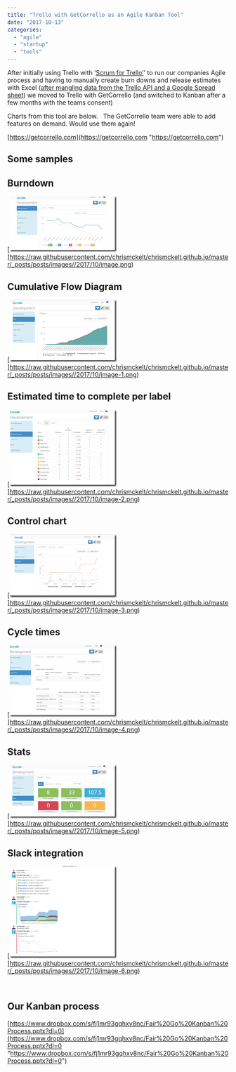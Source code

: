 ```yaml
---
title: "Trello with GetCorrello as an Agile Kanban Tool"
date: "2017-10-13"
categories: 
  - "agile"
  - "startup"
  - "tools"
---
```


After initially using Trello with ‘[Scrum for Trello’](http://scrumfortrello.com)' to run our companies Agile process and having to manually create burn downs and release estimates with Excel ([after mangling data from the Trello API and a Google Spread sheet](https://gist.github.com/chrismckelt/a8a7fb7cbf768e1423eb5da15070daa7)) we moved to Trello with GetCorrello (and switched to Kanban after a few months with the teams consent)

Charts from this tool are below.   The GetCorrello team were able to add features on demand. Would use them again!

[https://getcorrello.com](https://getcorrello.com "https://getcorrello.com")

## Some samples

## Burndown

[![image](images/image_thumb.png "image")]https://raw.githubusercontent.com/chrismckelt/chrismckelt.github.io/master/_posts/posts/images//2017/10/image.png)

## Cumulative Flow Diagram

[![image](images/image_thumb-1.png "image")]https://raw.githubusercontent.com/chrismckelt/chrismckelt.github.io/master/_posts/posts/images//2017/10/image-1.png)

## Estimated time to complete per label

[![image](images/image_thumb-2.png "image")]https://raw.githubusercontent.com/chrismckelt/chrismckelt.github.io/master/_posts/posts/images//2017/10/image-2.png)

## Control chart

[![image](images/image_thumb-3.png "image")]https://raw.githubusercontent.com/chrismckelt/chrismckelt.github.io/master/_posts/posts/images//2017/10/image-3.png)

## Cycle times

[![image](images/image_thumb-4.png "image")]https://raw.githubusercontent.com/chrismckelt/chrismckelt.github.io/master/_posts/posts/images//2017/10/image-4.png)

## Stats

[![image](images/image_thumb-5.png "image")]https://raw.githubusercontent.com/chrismckelt/chrismckelt.github.io/master/_posts/posts/images//2017/10/image-5.png)

## Slack integration

[![image](images/image_thumb-6.png "image")]https://raw.githubusercontent.com/chrismckelt/chrismckelt.github.io/master/_posts/posts/images//2017/10/image-6.png)

 

## Our Kanban process

[https://www.dropbox.com/s/fj1mr93gqhxv8nc/Fair%20Go%20Kanban%20Process.pptx?dl=0](https://www.dropbox.com/s/fj1mr93gqhxv8nc/Fair%20Go%20Kanban%20Process.pptx?dl=0 "https://www.dropbox.com/s/fj1mr93gqhxv8nc/Fair%20Go%20Kanban%20Process.pptx?dl=0")
